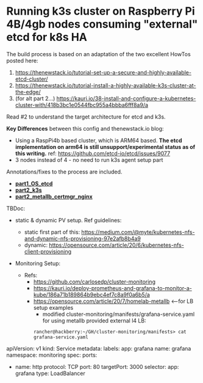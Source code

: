 # Running k3s cluster on Raspberry Pi 4B/4gb nodes consuming "external" etcd for k8s HA

The build process is based on an adaptation of the two excellent HowTos posted here:

1. https://thenewstack.io/tutorial-set-up-a-secure-and-highly-available-etcd-cluster/
2. https://thenewstack.io/tutorial-install-a-highly-available-k3s-cluster-at-the-edge/
3. (for alt part 2...) https://kauri.io/38-install-and-configure-a-kubernetes-cluster-with/418b3bc1e0544fbc955a4bbba6fff8a9/a

Read #2 to understand the target architecture for etcd and k3s.

**Key Differences** between this config and thenewstack.io blog:
* Using a RaspPi4b based cluster, which is ARM64 based. **The etcd implementation on arm64 is still unsupport/experimental status as of this writing.** ref: https://github.com/etcd-io/etcd/issues/9077
* 3 nodes instead of 4 - no need to run k3s agent setup part

Annotations/fixes to the process are included.

* **[part1_OS_etcd](https://github.com/kcalmond/b8kery/blob/master/part1_OS_etcd.md)**
* **[part2_k3s](https://github.com/kcalmond/b8kery/blob/master/part2_k3s.md)**
* **[part2_metallb_certmgr_nginx](https://github.com/kcalmond/b8kery/blob/master/part2_metallb_certmgr_nginx.md)**


TBDoc:
* static & dynamic PV setup. Ref guidelines:
  * static first part of this: https://medium.com/@myte/kubernetes-nfs-and-dynamic-nfs-provisioning-97e2afb8b4a9
  * dynamic: https://opensource.com/article/20/6/kubernetes-nfs-client-provisioning

* Monitoring Setup:
  * Refs:
    * https://github.com/carlosedp/cluster-monitoring
    * https://kauri.io/deploy-prometheus-and-grafana-to-monitor-a-kube/186a71b189864b9ebc4ef7c8a9f0a6b5/a
    * https://opensource.com/article/20/7/homelab-metallb  <--for LB setup examples
      * modified cluster-monitoring/manifests/grafana-service.yaml for using metallb provided external l4 LB:
      ```
      rancher@hackberry:~/GH/cluster-monitoring/manifests> cat grafana-service.yaml
apiVersion: v1
kind: Service
metadata:
  labels:
    app: grafana
  name: grafana
  namespace: monitoring
spec:
  ports:
  - name: http
    protocol: TCP
    port: 80
    targetPort: 3000
  selector:
    app: grafana
  type: LoadBalancer
  ```
